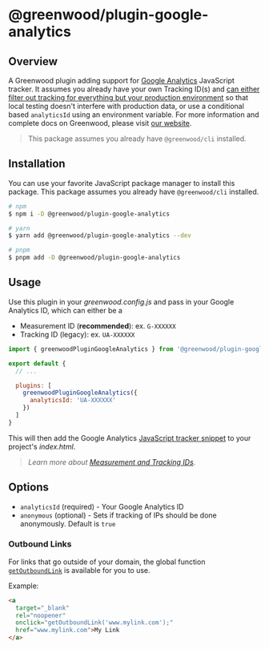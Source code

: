 # @greenwood/plugin-google-analytics

## Overview
A Greenwood plugin adding support for [Google Analytics](https://developers.google.com/analytics/) JavaScript tracker. It assumes you already have your own Tracking ID(s) and [can either filter out tracking for everything but your production environment](https://stackoverflow.com/a/1251931/417806) so that local testing doesn't interfere with production data, or use a conditional based `analyticsId` using an environment variable.  For more information and complete docs on Greenwood, please visit [our website](https://www.greenwoodjs.dev).

> This package assumes you already have `@greenwood/cli` installed.

## Installation

You can use your favorite JavaScript package manager to install this package.  This package assumes you already have `@greenwood/cli` installed.

```bash
# npm
$ npm i -D @greenwood/plugin-google-analytics

# yarn
$ yarn add @greenwood/plugin-google-analytics --dev

# pnpm
$ pnpm add -D @greenwood/plugin-google-analytics
```

## Usage

Use this plugin in your _greenwood.config.js_ and pass in your Google Analytics ID, which can either be a
* Measurement ID (**recommended**): ex. `G-XXXXXX`
* Tracking ID (legacy): ex. `UA-XXXXXX`

```javascript
import { greenwoodPluginGoogleAnalytics } from '@greenwood/plugin-google-analytics';

export default {
  // ...

  plugins: [
    greenwoodPluginGoogleAnalytics({
      analyticsId: 'UA-XXXXXX'
    })
  ]
}
```

This will then add the Google Analytics [JavaScript tracker snippet](https://developers.google.com/analytics/devguides/collection/analyticsjs/) to your project's _index.html_.

> _Learn more about [Measurement and Tracking IDs](https://support.google.com/analytics/answer/9539598)_.

## Options

- `analyticsId` (required) - Your Google Analytics ID
- `anonymous` (optional) - Sets if tracking of IPs should be done anonymously.  Default is `true`

### Outbound Links

For links that go outside of your domain, the global function [`getOutboundLink`](https://support.google.com/analytics/answer/7478520) is available for you to use.

Example:
```html
<a
  target="_blank"
  rel="noopener"
  onclick="getOutboundLink('www.mylink.com');"
  href="www.mylink.com">My Link
</a>
```
